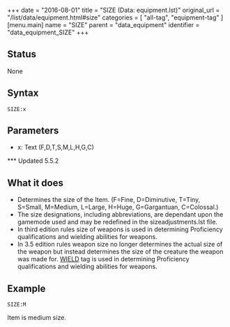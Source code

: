 +++
date = "2016-08-01"
title = "SIZE (Data: equipment.lst)"
original_url = "/list/data/equipment.html#size"
categories = [ "all-tag", "equipment-tag" ]
[menu.main]
    name = "SIZE"
    parent = "data_equipment"
    identifier = "data_equipment_SIZE"
+++

## Status

None

## Syntax

`SIZE:x`

## Parameters

-   x: Text (F,D,T,S,M,L,H,G,C)



<span id="size"></span> \*\*\* Updated 5.5.2

What it does
------------

-   Determines the size of the Item. (F=Fine, D=Diminutive, T=Tiny,
    S=Small, M=Medium, L=Large, H=Huge, G=Gargantuan, C=Colossal.)
-   The size designations, including abbreviations, are dependant upon
    the gamemode used and may be redefined in the
    sizeadjustments.lst file.
-   In third edition rules size of weapons is used in determining
    Proficiency qualifications and wielding abilities for weapons.
-   In 3.5 edition rules weapon size no longer determines the actual
    size of the weapon but instead determines the size of the creature
    the weapon was made for. [WIELD](/list/data/equipment/wield.html)
    tag is used in determining Proficiency qualifications and wielding
    abilities for weapons.

Example
-------

`SIZE:M`

Item is medium size.

